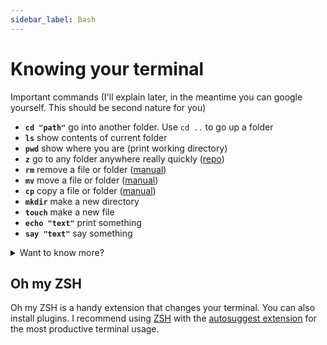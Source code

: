 ```yaml
---
sidebar_label: Bash
---
```


# Knowing your terminal

Important commands (I'll explain later, in the meantime you can google yourself. This should be second nature for you)

- **`cd "path"`** go into another folder. Use `cd ..` to go up a folder
- **`ls`** show contents of current folder
- **`pwd`** show where you are (print working directory)
- **`z`** go to any folder anywhere really quickly ([repo](https://github.com/agkozak/zsh-z))
- **`rm`** remove a file or folder ([manual](https://ss64.com/bash/rm.html))
- **`mv`** move a file or folder ([manual](https://ss64.com/bash/mv.html))
- **`cp`** copy a file or folder ([manual](https://ss64.com/bash/cp.html))
- **`mkdir`** make a new directory
- **`touch`** make a new file
- **`echo "text"`** print something
- **`say "text"`** say something

<details><summary>Want to know more?</summary>

I think the following commands are also very useful. However, as a beginner you don't need to know everything. Just come back to this later...

- grep
- head
- tail
- man
- cat
- `>`
- `|`
- chmod
- exit
- clear
- kill
- alias
- `$`
- `"`
- `'`
- functions
- `&&`
- `||`
- `(` and `)`
- `;`
- say
- conditionals

For more info on all of this, head over [here](https://devhints.io/bash) to find a nice cheat sheet.

</details>

## Oh my ZSH

Oh my ZSH is a handy extension that changes your terminal. You can also install plugins. I recommend using [ZSH](https://ohmyz.sh/) with the [autosuggest extension](https://github.com/zsh-users/zsh-autosuggestions) for the most productive terminal usage.
